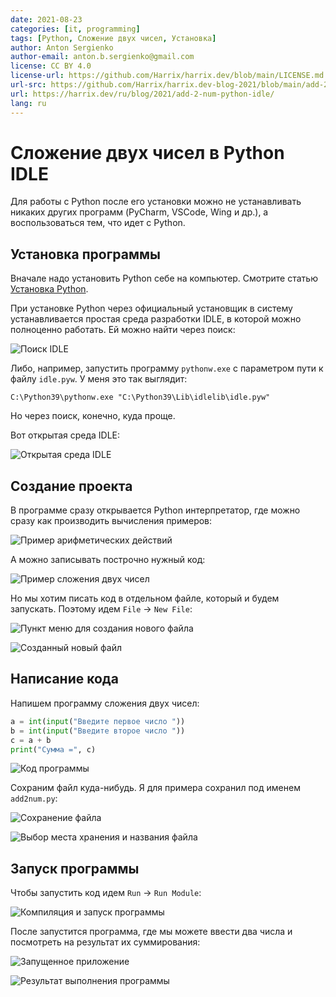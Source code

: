 ```yaml
---
date: 2021-08-23
categories: [it, programming]
tags: [Python, Сложение двух чисел, Установка]
author: Anton Sergienko
author-email: anton.b.sergienko@gmail.com
license: CC BY 4.0
license-url: https://github.com/Harrix/harrix.dev/blob/main/LICENSE.md
url-src: https://github.com/Harrix/harrix.dev-blog-2021/blob/main/add-2-num-python-idle/add-2-num-python-idle.md
url: https://harrix.dev/ru/blog/2021/add-2-num-python-idle/
lang: ru
---
```


# Сложение двух чисел в Python IDLE

Для работы с Python после его установки можно не устанавливать никаких других программ (PyCharm, VSCode, Wing и др.), а воспользоваться тем, что идет с Python.

## Установка программы

Вначале надо установить Python себе на компьютер. Смотрите статью [Установка Python](https://github.com/Harrix/harrix.dev-blog-2021/blob/main/install-python/install-python.md).

При установке Python через официальный установщик в систему устанавливается простая среда разработки IDLE, в которой можно полноценно работать. Ей можно найти через поиск:

![Поиск IDLE](img/search.png)

Либо, например, запустить программу `pythonw.exe` с параметром пути к файлу `idle.pyw`. У меня это так выглядит:

```console
C:\Python39\pythonw.exe "C:\Python39\Lib\idlelib\idle.pyw"
```

Но через поиск, конечно, куда проще.

Вот открытая среда IDLE:

![Открытая среда IDLE](img/idle_01.png)

## Создание проекта

В программе сразу открывается Python интерпретатор, где можно сразу как производить вычисления примеров:

![Пример арифметических действий](img/idle_02.png)

А можно записывать построчно нужный код:

![Пример сложения двух чисел](img/idle_03.png)

Но мы хотим писать код в отдельном файле, который и будем запускать. Поэтому идем `File` → `New File`:

![Пункт меню для создания нового файла](img/new-project_01.png)

![Созданный новый файл](img/new-project_02.png)

## Написание кода

Напишем программу сложения двух чисел:

```python
a = int(input("Введите первое число "))
b = int(input("Введите второе число "))
c = a + b
print("Сумма =", c)
```

![Код программы](img/code.png)

Сохраним файл куда-нибудь. Я для примера сохранил под именем `add2num.py`:

![Сохранение файла](img/save_01.png)

![Выбор места хранения и названия файла](img/save_02.png)

## Запуск программы

Чтобы запустить код идем `Run` → `Run Module`:

![Компиляция и запуск программы](img/run.png)

После запустится программа, где мы можете ввести два числа и посмотреть на результат их суммирования:

![Запущенное приложение](img/result_01.png)

![Результат выполнения программы](img/result_02.png)
